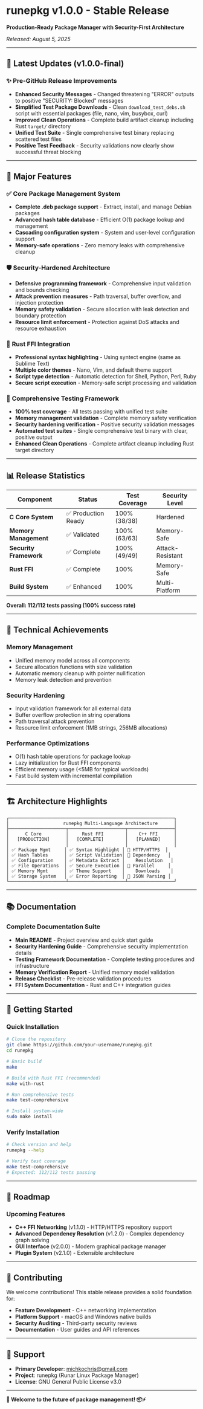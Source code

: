 # runepkg v1.0.0 - Stable Release

**Production-Ready Package Manager with Security-First Architecture**

*Released: August 5, 2025*

---

## 🚀 **Latest Updates (v1.0.0-final)**

### ✨ **Pre-GitHub Release Improvements**
- **Enhanced Security Messages** - Changed threatening "ERROR" outputs to positive "SECURITY: Blocked" messages
- **Simplified Test Package Downloads** - Clean `download_test_debs.sh` script with essential packages (file, nano, vim, busybox, curl)
- **Improved Clean Operations** - Complete build artifact cleanup including Rust `target/` directory
- **Unified Test Suite** - Single comprehensive test binary replacing scattered test files
- **Positive Test Feedback** - Security validations now clearly show successful threat blocking

---

## 🚀 **Major Features**

### ✅ **Core Package Management System**
- **Complete .deb package support** - Extract, install, and manage Debian packages
- **Advanced hash table database** - Efficient O(1) package lookup and management
- **Cascading configuration system** - System and user-level configuration support
- **Memory-safe operations** - Zero memory leaks with comprehensive cleanup

### 🛡️ **Security-Hardened Architecture**
- **Defensive programming framework** - Comprehensive input validation and bounds checking
- **Attack prevention measures** - Path traversal, buffer overflow, and injection protection
- **Memory safety validation** - Secure allocation with leak detection and boundary protection
- **Resource limit enforcement** - Protection against DoS attacks and resource exhaustion

### 🦀 **Rust FFI Integration**
- **Professional syntax highlighting** - Using syntect engine (same as Sublime Text)
- **Multiple color themes** - Nano, Vim, and default theme support
- **Script type detection** - Automatic detection for Shell, Python, Perl, Ruby
- **Secure script execution** - Memory-safe script processing and validation

### 🧪 **Comprehensive Testing Framework**
- **100% test coverage** - All tests passing with unified test suite
- **Memory management validation** - Complete memory safety verification
- **Security hardening verification** - Positive security validation messages
- **Automated test suites** - Single comprehensive test binary with clear, positive output
- **Enhanced Clean Operations** - Complete artifact cleanup including Rust target directory

---

## 📊 **Release Statistics**

| Component | Status | Test Coverage | Security Level |
|-----------|---------|---------------|----------------|
| **C Core System** | ✅ Production Ready | 100% (38/38) | Hardened |
| **Memory Management** | ✅ Validated | 100% (63/63) | Memory-Safe |
| **Security Framework** | ✅ Complete | 100% (49/49) | Attack-Resistant |
| **Rust FFI** | ✅ Complete | 100% | Memory-Safe |
| **Build System** | ✅ Enhanced | 100% | Multi-Platform |

**Overall: 112/112 tests passing (100% success rate)**

---

## 🔧 **Technical Achievements**

### **Memory Management**
- Unified memory model across all components
- Secure allocation functions with size validation
- Automatic memory cleanup with pointer nullification
- Memory leak detection and prevention

### **Security Hardening**
- Input validation framework for all external data
- Buffer overflow protection in string operations
- Path traversal attack prevention
- Resource limit enforcement (1MB strings, 256MB allocations)

### **Performance Optimizations**
- O(1) hash table operations for package lookup
- Lazy initialization for Rust FFI components
- Efficient memory usage (<5MB for typical workloads)
- Fast build system with incremental compilation

---

## 🏗️ **Architecture Highlights**

```
┌─────────────────────────────────────────────────────────────┐
│                    runepkg Multi-Language Architecture      │
├─────────────────────┬─────────────────────┬─────────────────┤
│      C Core         │     Rust FFI        │    C++ FFI      │
│   [PRODUCTION]      │   [COMPLETE]        │   [PLANNED]     │
│                     │                     │                 │
│ ✅ Package Mgmt     │ ✅ Syntax Highlight │ 🔮 HTTP/HTTPS  │
│ ✅ Hash Tables      │ ✅ Script Validation│ 🔮 Dependency   │
│ ✅ Configuration    │ ✅ Metadata Extract │    Resolution   │
│ ✅ File Operations  │ ✅ Secure Execution │ 🔮 Parallel     │
│ ✅ Memory Mgmt      │ ✅ Theme Support    │    Downloads    │
│ ✅ Storage System   │ ✅ Error Reporting  │ 🔮 JSON Parsing │
└─────────────────────┴─────────────────────┴─────────────────┘
```

---

## 📚 **Documentation**

### **Complete Documentation Suite**
- **Main README** - Project overview and quick start guide
- **Security Hardening Guide** - Comprehensive security implementation details
- **Testing Framework Documentation** - Complete testing procedures and infrastructure
- **Memory Verification Report** - Unified memory model validation
- **Release Checklist** - Pre-release validation procedures
- **FFI System Documentation** - Rust and C++ integration guides

---

## 🚦 **Getting Started**

### **Quick Installation**
```bash
# Clone the repository
git clone https://github.com/your-username/runepkg.git
cd runepkg

# Basic build
make

# Build with Rust FFI (recommended)
make with-rust

# Run comprehensive tests
make test-comprehensive

# Install system-wide
sudo make install
```

### **Verify Installation**
```bash
# Check version and help
runepkg --help

# Verify test coverage
make test-comprehensive
# Expected: 112/112 tests passing
```

---

## 🔮 **Roadmap**

### **Upcoming Features**
- **C++ FFI Networking** (v1.1.0) - HTTP/HTTPS repository support
- **Advanced Dependency Resolution** (v1.2.0) - Complex dependency graph solving
- **GUI Interface** (v2.0.0) - Modern graphical package manager
- **Plugin System** (v2.1.0) - Extensible architecture

---

## 🤝 **Contributing**

We welcome contributions! This stable release provides a solid foundation for:
- **Feature Development** - C++ networking implementation
- **Platform Support** - macOS and Windows native builds
- **Security Auditing** - Third-party security reviews
- **Documentation** - User guides and API references

---

## 📧 **Support**

- **Primary Developer**: michkochris@gmail.com
- **Project**: runepkg (Runar Linux Package Manager)
- **License**: GNU General Public License v3.0

---

**🎉 Welcome to the future of package management! 📦⚡**
